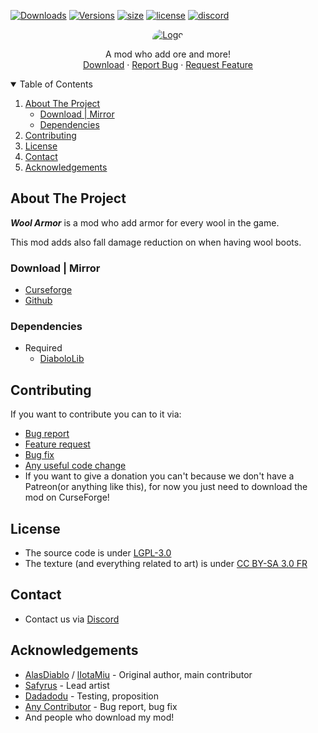 [![Downloads](http://cf.way2muchnoise.eu/full_wool-armor_downloads.svg?badge_style=for_the_badge)](https://www.curseforge.com/minecraft/mc-mods/wool-armor)
[![Versions](http://cf.way2muchnoise.eu/versions/wool-armor.svg?badge_style=for_the_badge)](https://www.curseforge.com/minecraft/mc-mods/wool-armor/files)
[![size](https://img.shields.io/github/repo-size/Janoeo/Wool-Armor?style=for-the-badge)](https://github.com/Janoeo/Wool-Armor)
[![license](https://img.shields.io/github/license/Janoeo/Wool-Armor?style=for-the-badge)](https://github.com/Janoeo/Wool-Armor/blob/master/LICENSE)
[![discord](https://img.shields.io/discord/630863620842061877?style=for-the-badge)](https://discord.gg/KkzqnzA)

<div align="center">
  <a href="https://github.com/Janoeo/Wool-Armor">
    <img src="https://raw.githubusercontent.com/Janoeo/Texture/master/logo/Wool%20Amor%20-%20Banner.png" alt="Logo" style="border-radius: 54px 6px">
  </a>
  <p align="center">
    A mod who add ore and more!
    <br />
    <a href="#download--mirror">Download</a>
    ·
    <a href="https://github.com/Janoeo/Wool-Armor/issues">Report Bug</a>
    ·
    <a href="https://github.com/Janoeo/Wool-Armor/issues">Request Feature</a>
  </p>
</div>

<details open="open">
  <summary>Table of Contents</summary>
  <ol>
    <li>
      <a href="#about-the-project">About The Project</a>
      <ul>
        <li><a href="#download--mirror">Download | Mirror</a></li>
        <li><a href="#dependencies">Dependencies</a></li>
      </ul>
    </li>
    <li><a href="#contributing">Contributing</a></li>
    <li><a href="#license">License</a></li>
    <li><a href="#contact">Contact</a></li>
    <li><a href="#acknowledgements">Acknowledgements</a></li>
  </ol>
</details>

## About The Project

***Wool Armor*** is a mod who add armor for every wool in the game.

This mod adds also fall damage reduction on when having wool boots.

### Download | Mirror

- [Curseforge](https://www.curseforge.com/minecraft/mc-mods/wool-armor)
- [Github](https://github.com/Janoeo/Janoeo/Wool-Armor)

### Dependencies

+ Required
    + [DiaboloLib](https://www.curseforge.com/minecraft/mc-mods/diabololib)

## Contributing

If you want to contribute you can to it via:

- [Bug report](https://github.com/Janoeo/Wool-Armor/issues)
- [Feature request](https://github.com/Janoeo/Wool-Armor/issues)
- [Bug fix](https://github.com/Janoeo/Wool-Armor/pulls)
- [Any useful code change](https://github.com/Janoeo/Wool-Armor/pulls)
- If you want to give a donation you can't because we don't have a Patreon(or anything like this), for now you just need
  to download the mod on CurseForge!

## License

- The source code is under [LGPL-3.0](https://www.gnu.org/licenses/lgpl-3.0.en.html)
- The texture (and everything related to art) is
  under [CC BY-SA 3.0 FR](https://creativecommons.org/licenses/by-sa/3.0/fr/deed.en)

## Contact

- Contact us via [Discord](https://discord.gg/KkzqnzA)

## Acknowledgements

- [AlasDiablo](https://github.com/AlasDiablo) / [lIotaMiu](https://github.com/liotamiu) - Original author, main
  contributor
- [Safyrus](https://github.com/Safyrus) - Lead artist
- [Dadadodu](https://github.com/Dadadodu) - Testing, proposition
- [Any Contributor](https://github.com/Janoeo/Wool-Armor/graphs/contributors) - Bug report, bug fix
- And people who download my mod!